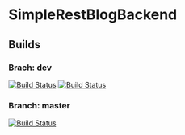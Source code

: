 # SimpleRestBlogBackend

## Builds
### Brach: dev
[![Build Status](https://dev.azure.com/andrzejd-pl/andrzejd-pl/_apis/build/status/andrzejd-pl.SimpleRestBlogBackend?branchName=dev)](https://dev.azure.com/andrzejd-pl/andrzejd-pl/_build/latest?definitionId=1&branchName=dev)
[![Build Status](https://travis-ci.org/andrzejd-pl/SimpleRestBlogBackend.svg?branch=dev)](https://travis-ci.org/andrzejd-pl/SimpleRestBlogBackend)

### Branch: master
[![Build Status](https://dev.azure.com/andrzejd-pl/andrzejd-pl/_apis/build/status/andrzejd-pl.SimpleRestBlogBackend?branchName=master)](https://dev.azure.com/andrzejd-pl/andrzejd-pl/_build/latest?definitionId=1&branchName=master)
